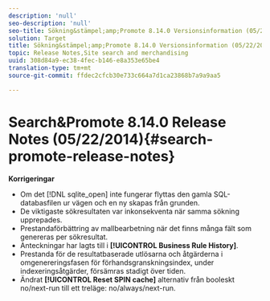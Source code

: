 ```yaml
---
description: 'null'
seo-description: 'null'
seo-title: Sökning&stämpel;amp;Promote 8.14.0 Versionsinformation (05/22/2014)
solution: Target
title: Sökning&stämpel;amp;Promote 8.14.0 Versionsinformation (05/22/2014)
topic: Release Notes,Site search and merchandising
uuid: 308d84a9-ec38-4fec-b146-e8a353e65be4
translation-type: tm+mt
source-git-commit: ffdec2cfcb30e733c664a7d1ca23868b7a9a9aa5

---
```



# Search&amp;Promote 8.14.0 Release Notes (05/22/2014){#search-promote-release-notes}

**Korrigeringar**

* Om det [!DNL sqlite_open] inte fungerar flyttas den gamla SQL-databasfilen ur vägen och en ny skapas från grunden.
* De viktigaste sökresultaten var inkonsekventa när samma sökning upprepades.
* Prestandaförbättring av mallbearbetning när det finns många fält som genereras per sökresultat.
* Anteckningar har lagts till i **[!UICONTROL Business Rule History]**.
* Prestanda för de resultatbaserade utlösarna och åtgärderna i omgenereringsfasen för förhandsgranskningsindex, under indexeringsåtgärder, försämras stadigt över tiden.
* Ändrat **[!UICONTROL Reset SPIN cache]** alternativ från booleskt no/next-run till ett treläge: no/always/next-run.


